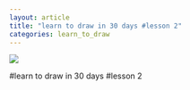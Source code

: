 ```yaml
---
layout: article
title: "learn to draw in 30 days #lesson 2"
categories: learn_to_draw
---
```


![](http://ww3.sinaimg.cn/large/6a2a5705gw1f1iw8ucf89j20dw07haaj.jpg)

#learn to draw in 30 days #lesson 2